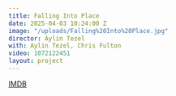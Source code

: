 ```yaml
---
title: Falling Into Place
date: 2025-04-03 10:24:00 Z
image: "/uploads/Falling%20Into%20Place.jpg"
director: Aylin Tezel
with: Aylin Tezel, Chris Fulton
video: 1072122451
layout: project
---
```


[IMDB](http://www.imdb.com/title/tt10334160/?ref_=pro_tt_visitcons)